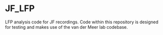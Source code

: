 # JF_LFP
LFP analysis code for JF recordings.  Code within this repository is designed for testing and makes use of the van der Meer lab codebase.  
